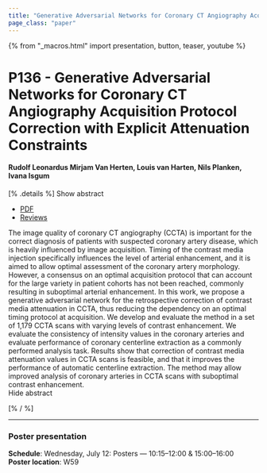 ```yaml
---
title: "Generative Adversarial Networks for Coronary CT Angiography Acquisition Protocol Correction with Explicit Attenuation Constraints"
page_class: "paper"
---
```


{% from "_macros.html" import presentation, button, teaser, youtube %}

# P136 - Generative Adversarial Networks for Coronary CT Angiography Acquisition Protocol Correction with Explicit Attenuation Constraints

#### Rudolf Leonardus Mirjam Van Herten, Louis van Harten, Nils Planken, Ivana Isgum


[% .details %]
<a class="toggle_visibility" data-selector=".abstract" data-level="3">Show abstract</a>
- <a href="https://openreview.net/pdf?id=MIHF_buWGUQ">PDF</a>
- <a href="https://openreview.net/forum?id=MIHF_buWGUQ">Reviews</a>

<p>
    <span class="abstract">
        The image quality of coronary CT angiography (CCTA) is important for the correct diagnosis of patients with suspected coronary artery disease, which is heavily influenced by image acquisition. Timing of the contrast media injection specifically influences the level of arterial enhancement, and it is aimed to allow optimal assessment of the coronary artery morphology. However, a consensus on an optimal acquisition protocol that can account for the large variety in patient cohorts has not been reached, commonly resulting in suboptimal arterial enhancement. In this work, we propose a generative adversarial network for the retrospective correction of contrast media attenuation in CCTA, thus reducing the dependency on an optimal timing protocol at acquisition. We develop and evaluate the method in a set of 1,179 CCTA scans with varying levels of contrast enhancement. We evaluate the consistency of intensity values in the coronary arteries and evaluate performance of coronary centerline extraction as a commonly performed analysis task. Results show that correction of contrast media attenuation values in CCTA scans is feasible, and that it improves the performance of automatic centerline extraction. The method may allow improved analysis of coronary arteries  in CCTA scans with suboptimal contrast enhancement.
        <br>
        <span class="actions"><a class="toggle_visibility" data-level="2">Hide abstract</a></span>
    </span>
</p>
[% / %]

---


### Poster presentation

**Schedule**: Wednesday, July 12: Posters — 10:15–12:00 & 15:00–16:00<br>
**Poster location**: W59

